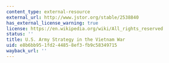 ```yaml
---
content_type: external-resource
external_url: http://www.jstor.org/stable/2538840
has_external_license_warning: true
license: https://en.wikipedia.org/wiki/All_rights_reserved
status: ''
title: U.S. Army Strategy in the Vietnam War
uid: e8b6bb95-1fd2-4485-8ef3-fb9c58349715
wayback_url: ''
---
```

